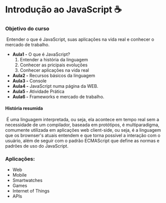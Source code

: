# Introdução ao JavaScript :coffee:



### Objetivo do curso

​	Entender o que é JavaScript, suas aplicações na vida real e conhecer o mercado de trabalho.

* **Aula1 -** O que é JavaScript?
  1. Entender a história da linguagem 
  2. Conhecer as pricipais evoluções
  3. Conhecer aplicações na vida real
* **Aula2 -** Recursos básicos da linguagem
* **Aula3 -** Console
* **Aula4 -** JavaScript numa página da WEB.
* **Aula5 -** Atividade Prática
* **Aula6 -** Frameworks e mercado de trabalho.



#### História resumida

​	É uma linguagem interpretada, ou seja, ela acontece em tempo real sem a necessidade de um compilador, baseada em protótipos, é multiparadigma, comumente utilizada em aplicações web client-side, ou seja, é a linguagem que os brownser's atuais entendem e que torna possível a interação com o usuário, além de seguir com o padrão ECMAScript que define as normas e padrões de uso do JavaScript. 

### Aplicações:

* Web
* Mobile
* Smartwatches
* Games
* Internet of Things
* APIs



